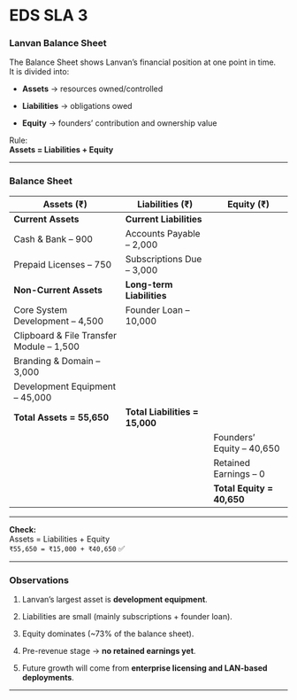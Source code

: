 

# **EDS SLA 3**

### **Lanvan Balance Sheet**

The Balance Sheet shows Lanvan’s financial position at one point in time.  
It is divided into:

-   **Assets** → resources owned/controlled
    
-   **Liabilities** → obligations owed
    
-   **Equity** → founders’ contribution and ownership value
    

Rule:  
**Assets = Liabilities + Equity**

***

### **Balance Sheet**

| **Assets (₹)** | **Liabilities (₹)** | **Equity (₹)** |
| --- | --- | --- |
| **Current Assets** | **Current Liabilities** |     |
| Cash & Bank – 900 | Accounts Payable – 2,000 |     |
| Prepaid Licenses – 750 | Subscriptions Due – 3,000 |     |
| **Non-Current Assets** | **Long-term Liabilities** |     |
| Core System Development – 4,500 | Founder Loan – 10,000 |     |
| Clipboard & File Transfer Module – 1,500 |     |     |
| Branding & Domain – 3,000 |     |     |
| Development Equipment – 45,000 |     |     |
| **Total Assets = 55,650** | **Total Liabilities = 15,000** |     |
|     |     | Founders’ Equity – 40,650 |
|     |     | Retained Earnings – 0 |
|     |     | **Total Equity = 40,650** |

***

**Check:**  
Assets = Liabilities + Equity  
`₹55,650 = ₹15,000 + ₹40,650` ✅

***

### **Observations**

1.  Lanvan’s largest asset is **development equipment**.
    
2.  Liabilities are small (mainly subscriptions + founder loan).
    
3.  Equity dominates (~73% of the balance sheet).
    
4.  Pre-revenue stage → **no retained earnings yet**.
    
5.  Future growth will come from **enterprise licensing and LAN-based deployments**.
    

***
